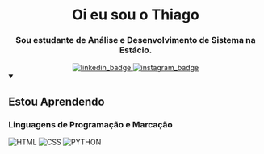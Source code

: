 <div id="header" align="center">
  <h1 align="center">Oi eu sou o Thiago</h1>
  <h3 align="center">Sou estudante de Análise e Desenvolvimento de Sistema na Estácio.</h3>
</div>
<div id="badges" align="center">
  <a href="https://www.linkedin.com/in/th-pacheco/">
    <img src="https://img.shields.io/badge/LinkedIn-0077B5?style=for-the-badge&logo=linkedin&logoColor=white" alt="linkedin_badge" />
  </a>
  <a href="https://www.instagram.com/oiteaga/">
    <img src="https://img.shields.io/badge/Instagram-E4405F?style=for-the-badge&logo=instagram&logoColor=white" alt="instagram_badge" />
  </a>
</div>
<details open="">
  <summary><h2 id="Aprendendo"> Estou Aprendendo</h2></summary>
  <h3>Linguagens de Programação e Marcação</h3>
  <img alt="HTML" src="https://img.shields.io/badge/HTML-E34F26.svg?logo=html5&logoColor=white" style="max-width: 100%;">
  <img alt="CSS" src="https://img.shields.io/badge/CSS-1572B6.svg?logo=css3&logoColor=white" style="max-width: 100%;">
  <img alt="PYTHON" src="https://img.shields.io/badge/Python-14354C.svg?logo=python&logoColor=white" style="max-width: 100%;">
</details>

